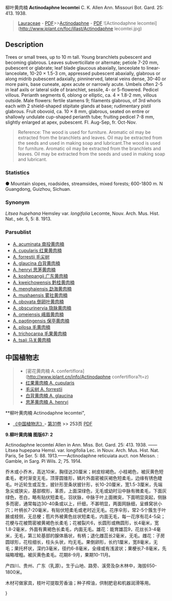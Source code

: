 柳叶黄肉楠 **Actinodaphne lecomtei** C. K. Allen Ann. Missouri Bot. Gard. 25: 413. 1938.

> [Lauraceae](http://www.iplant.cn/info/Lauraceae?t=foc) - [PDF](http://www.iplant.cn/foc/pdf/Lauraceae.pdf)>>[Actinodaphne](Actinodaphne-黄肉楠属.md) - [PDF](http://www.iplant.cn/foc/pdf/Actinodaphne.pdf)
![Actinodaphne lecomtei](http://www.iplant.cn/foc/illast/Actinodaphne lecomtei.jpg)

## Description

Trees or small trees, up to 10 m tall. Young branchlets pubescent and becoming glabrous. Leaves subverticillate or alternate; petiole 7-20 mm, pubescent or glabrate; leaf blade glaucous abaxially, lanceolate to linear-lanceolate, 10-20 × 1.5-3 cm, appressed pubescent abaxially, glabrous or along midrib pubescent adaxially, pinninerved, lateral veins dense, 30-40 or more pairs, base cuneate, apex acute or narrowly acute. Umbels often 2-5 in leaf axils or lateral side of branchlet, sessile, 4- or 5-flowered. Pedicel villous. Perianth segments 6, oblong or elliptic, ca. 4 × 1.8-2 mm, villous outside. Male flowers: fertile stamens 9; filaments glabrous, of 3rd whorls each with 2 shield-shaped stipitate glands at base; rudimentary pistil glabrous. Fruit obovoid, ca. 10 × 8 mm, glabrous, seated on entire or shallowly undulate cup-shaped perianth tube; fruiting pedicel 7-8 mm, slightly enlarged at apex, pubescent. Fl. Aug-Sep, fr. Oct-Nov.

> Reference: 
> The wood is used for furniture. Aromatic oil may be extracted from the branchlets and leaves. Oil may be extracted from the seeds and used in making soap and lubricant.The wood is used for furniture. Aromatic oil may be extracted from the branchlets and leaves. Oil may be extracted from the seeds and used in making soap and lubricant.

### Statistics
● Mountain slopes, roadsides, streamsides, mixed forests; 600-1800 m. N Guangdong, Guizhou, Sichuan.

### Synonym
*Litsea hupehana* Hemsley var. *longifolia* Lecomte, Nouv. Arch. Mus. Hist. Nat., sér. 5, 5: 8. 1913.

### Parsublist

* [A.  acuminata  南投黄肉楠](Actinodaphne-acuminata-南投黄肉楠.md)
* [A.  cupularis  红果黄肉楠](Actinodaphne-cupularis-红果黄肉楠.md)
* [A.  forrestii  毛尖树](Actinodaphne-forrestii-毛尖树.md)
* [A.  glaucina  白背黄肉楠](Actinodaphne-glaucina-白背黄肉楠.md)
* [A.  henryi  思茅黄肉楠](Actinodaphne-henryi-思茅黄肉楠.md)
* [A.  koshepangii  广东黄肉楠](Actinodaphne-koshepangii-广东黄肉楠.md)
* [A.  kweichowensis  黔桂黄肉楠](Actinodaphne-kweichowensis-黔桂黄肉楠.md)
* [A.  menghaiensis  勐海黄肉楠](Actinodaphne-menghaiensis-勐海黄肉楠.md)
* [A.  mushaensis  雾社黄肉楠](Actinodaphne-mushaensis-雾社黄肉楠.md)
* [A.  obovata  倒卵叶黄肉楠](Actinodaphne-obovata-倒卵叶黄肉楠.md)
* [A.  obscurinervia  隐脉黄肉楠](Actinodaphne-obscurinervia-隐脉黄肉楠.md)
* [A.  omeiensis  峨眉黄肉楠](Actinodaphne-omeiensis-峨眉黄肉楠.md)
* [A.  paotingensis  保亭黄肉楠](Actinodaphne-paotingensis-保亭黄肉楠.md)
* [A.  pilosa  毛黄肉楠](Actinodaphne-pilosa-毛黄肉楠.md)
* [A.  trichocarpa  毛果黄肉楠](Actinodaphne-trichocarpa-毛果黄肉楠.md)
* [A.  tsaii  马关黄肉楠](Actinodaphne-tsaii-马关黄肉楠.md)

## 中国植物志

> * [密花黄肉楠  A.  confertiflora](http://www.iplant.cn/info/Actinodaphne confertiflora?t=z)
> * [红果黄肉楠  A.  cupularis](Actinodaphne-cupularis-红果黄肉楠.md)
> * [毛尖树  A.  forrestii](Actinodaphne-forrestii-毛尖树.md)
> * [白背黄肉楠  A.  glaucina](Actinodaphne-glaucina-白背黄肉楠.md)
> * [思茅黄肉楠  A.  henryi](Actinodaphne-henryi-思茅黄肉楠.md)

**柳叶黄肉楠 Actinodaphne lecomtei",

* [《中国植物志》](http://www.iplant.cn/frps)- [第31卷](http://www.iplant.cn/frps/vol/31) >> 253页 [PDF](http://www.iplant.cn/frps/pdf/31/253.PDF)

**9.柳叶黄肉楠 图版67: 2**

Actinodaphne lecomtei Allen in Ann. Miss. Bot. Gard. 25: 413. 1938. ——Litsea hupepana Hemsl. var. longifolia Lec. in Nouv. Arch. Mus. Hist. Nat. Paris, 5e Ser. 5: 88. 1913.——Actinodaphne reticuiata auct. non Meissn. : Gamble, in Sarg. Pl Wils. 2; 75. 1914.

乔木或小乔木，高达10米，胸径达20厘米；树皮棕褐色。小枝褐色，被灰黄色短柔毛，老时渐变无毛，顶芽圆锥形，鳞片外面密被灰褐色短柔毛，边缘有锈色睫毛。叶近轮生或互生，披针形至条状披针形，长10-20厘米，宽1.5-3厘米，先端急尖或狭尖，基部楔形，革质，上面深绿色，无毛或幼时沿中脉有微柔毛，下面灰绿色，苍白，略有贴伏短柔毛，羽状脉，中脉于叶上面微突，下面明显突起，侧脉多而密，通常每边30-40条或以上，纤细，不甚明显，两面网脉细，呈蜂窝状小穴；叶柄长7-20毫米，有贴伏短柔毛或老时近无毛。花序伞形，常2-5个簇生于叶腋或枝侧，无总梗；苞片外被黄色丝状短柔毛，内面无毛，每一花序有花4-5朵；花梗与花被筒密被黄褐色长柔毛；花被裂片6，长圆形或椭圆形，长4毫米，宽1.8-2毫米，外面有黄褐色长柔毛，内面无毛。雄花：能育雄蕊9，花丝长3-4毫米，无毛，第三轮基部的腺体盾状，有柄；退化雌蕊长2毫米，无毛。雌花：子房圆球形，花柱细长，柱头头状，均无毛。果倒卵形，长约1厘米，宽8毫米，无毛；果托杯状，深约3毫米，径约6-8毫米，全缘或有浅波状；果梗长7-8毫米，先端略增粗。被灰黄色柔毛。花期8-9月，果期10-11月。

产四川、贵州、广东（乳源）。生于山地、路旁、溪旁及杂木林中，海拔650-1800米。

木材可做家具，枝叶可提取芳香油；种子榨油，供制肥皂和机器润滑等用。

}